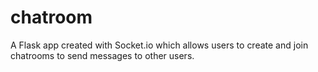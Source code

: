 # chatroom
A Flask app created with Socket.io which allows users to create and join chatrooms to send messages to other users. 
